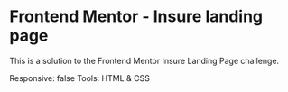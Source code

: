# Frontend Mentor - Insure landing page

This is a solution to the Frontend Mentor Insure Landing Page challenge.

Responsive: false
Tools: HTML & CSS
